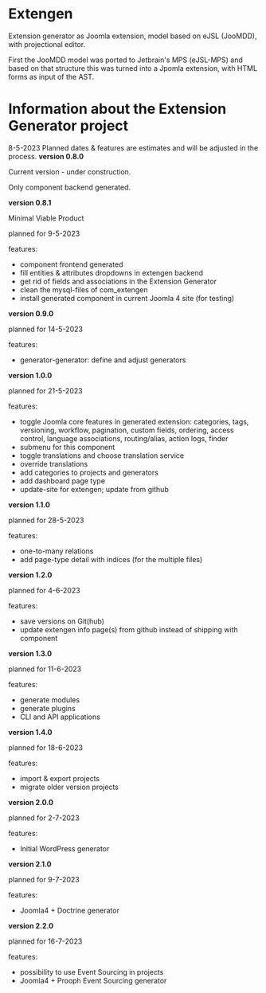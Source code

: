 # Extengen
Extension generator as Joomla extension, model based on eJSL (JooMDD), with projectional editor. 

First the JooMDD model was ported to Jetbrain's MPS (eJSL-MPS) and based on that structure this was turned into a Jpomla extension, with HTML forms as input of the AST.

# Information about the Extension Generator project

8-5-2023
Planned dates & features are estimates and will be adjusted in the process.
**version 0.8.0**

Current version - under construction.

Only component backend generated.

**version 0.8.1**

Minimal Viable Product

planned for 9-5-2023

features:

* component frontend generated
* fill entities & attributes dropdowns in extengen backend
* get rid of fields and associations in the Extension Generator
* clean the mysql-files of com_extengen
* install generated component in current Joomla 4 site (for testing)

**version 0.9.0**

planned for 14-5-2023

features:

* generator-generator: define and adjust generators

**version 1.0.0**

planned for 21-5-2023

features:

* toggle Joomla core features in generated extension: categories, tags, versioning, workflow, pagination, custom fields, ordering, access control, language associations, routing/alias, action logs, finder
* submenu for this component
* toggle translations and choose translation service
* override translations
* add categories to projects and generators
* add dashboard page type
* update-site for extengen; update from github

**version 1.1.0**

planned for 28-5-2023

features:

* one-to-many relations
* add page-type detail with indices (for the multiple files)

**version 1.2.0**

planned for 4-6-2023

features:

* save versions on Git(hub)
* update extengen info page(s) from github instead of shipping with component

**version 1.3.0**

planned for 11-6-2023

features:

* generate modules
* generate plugins
* CLI and API applications

**version 1.4.0**

planned for 18-6-2023

features:

* import & export projects
* migrate older version projects

**version 2.0.0**

planned for 2-7-2023

features:

* Initial WordPress generator

**version 2.1.0**

planned for 9-7-2023

features:

* Joomla4 + Doctrine generator

**version 2.2.0**

planned for 16-7-2023

features:

* possibility to use Event Sourcing in projects
* Joomla4 + Prooph Event Sourcing generator

 

 
